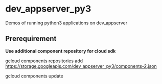 # dev_appserver_py3
Demos of running python3 applications on dev_appserver

## Prerequirement #
**Use additional component repository for cloud sdk**

gcloud components repositories add https://storage.googleapis.com/dev_appserver_py3/components-2.json

gcloud components update
